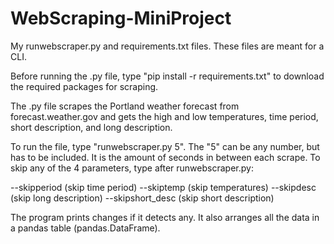 # WebScraping-MiniProject
My runwebscraper.py and requirements.txt files.
These files are meant for a CLI.

Before running the .py file, type "pip install -r requirements.txt" to download the required packages for scraping.

The .py file scrapes the Portland weather forecast from forecast.weather.gov and gets the high and low temperatures, time period, short description, and long description.

To run the file, type "runwebscraper.py 5". The  "5" can be any number, but has to be included. It is the amount of seconds in between each scrape. To skip any of the 4 parameters, type after runwebscraper.py:

  --skipperiod (skip time period)
  --skiptemp (skip temperatures)
  --skipdesc (skip long description)
  --skipshort_desc (skip short description)

The program prints changes if it detects any. It also arranges all the data in a pandas table (pandas.DataFrame).
